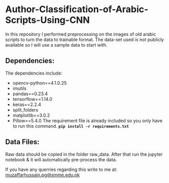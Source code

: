 # Author-Classification-of-Arabic-Scripts-Using-CNN
In this repository I performed preprocessing on the images of old arabic scripts to turn the data to trainable format. The data-set used is not publicly available so I will use a sample data to start with. 


## Dependencies: 
The dependencies include:
- opencv-python==4.1.0.25
- imutils
- pandas==0.23.4
- tensorflow==1.14.0
- keras==2.2.4
- split_folders
- matplotlib==3.0.2
- Pillow==5.4.0
The requirement file is already included so you only have to run this command.
**`pip install -r requirements.txt`**

## Data Files:

Raw data should be copied in the folder raw_data. After that run the jupyter notebook & it will automatically pre-process the data. 

If you have any querries regarding this write to me at: muzaffarhussain.pg@smme.edu.pk
